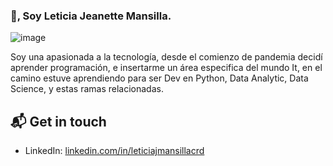 ### 👋, Soy Leticia Jeanette Mansilla. 
![image](https://user-images.githubusercontent.com/80054717/148396661-b0d6874c-b35d-420c-b490-4fd13e32340f.png)

Soy una apasionada a la tecnología, desde el comienzo de pandemia decidí aprender programación, e insertarme un área especifica del mundo It, 
en el camino estuve aprendiendo para ser Dev en Python, Data Analytic, Data Science, y estas ramas relacionadas. 

## 📬 Get in touch

- LinkedIn: [linkedin.com/in/leticiajmansillacrd](https://www.linkedin.com/in/leticiajmansillacrd/)


<!--
**Jeanette22/Jeanette22** is a ✨ _special_ ✨ repository because its `README.md` (this file) appears on your GitHub profile.

Here are some ideas to get you started:


-->
